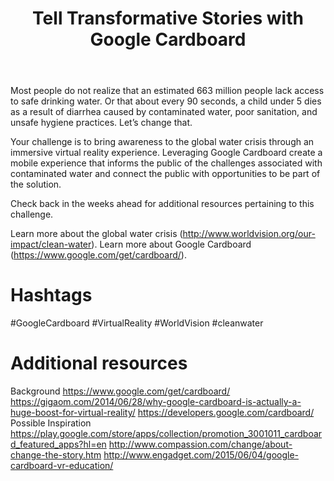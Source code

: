 ﻿---
title: Tell Transformative Stories with Google Cardboard 
intro: How can we leverage inexpensive virtual reality technologies like Google Cardboard to create immersive experiences that motivate people to help solve global challenges like the Clean Water crisis? 
champions:
- name:
    World Vision
  logo:
    world_vision.jpg
  url:
    http://www.worldvision.org
---
Most people do not realize that an estimated 663 million people lack access to safe drinking water. Or that about every 90 seconds, a child under 5 dies as a result of diarrhea caused by contaminated water, poor sanitation, and unsafe hygiene practices. Let’s change that. 

Your challenge is to bring awareness to the global water crisis through an immersive virtual reality experience. Leveraging Google Cardboard create a mobile experience that informs the public of the challenges associated with contaminated water and connect the public with opportunities to be part of the solution.

Check back in the weeks ahead for additional resources pertaining to this challenge.

Learn more about the global water crisis (http://www.worldvision.org/our-impact/clean-water).
Learn more about Google Cardboard (https://www.google.com/get/cardboard/).

# Hashtags
\#GoogleCardboard \#VirtualReality \#WorldVision \#cleanwater

# Additional resources
Background
https://www.google.com/get/cardboard/
https://gigaom.com/2014/06/28/why-google-cardboard-is-actually-a-huge-boost-for-virtual-reality/
https://developers.google.com/cardboard/
Possible Inspiration
https://play.google.com/store/apps/collection/promotion_3001011_cardboard_featured_apps?hl=en
http://www.compassion.com/change/about-change-the-story.htm 
http://www.engadget.com/2015/06/04/google-cardboard-vr-education/

